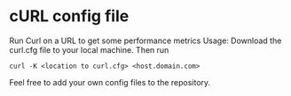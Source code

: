# cURL config file
Run Curl on a URL to get some performance metrics
Usage:
Download the curl.cfg file to your local machine. Then run
```
curl -K <location to curl.cfg> <host.domain.com>
```

Feel free to add your own config files to the repository. 
